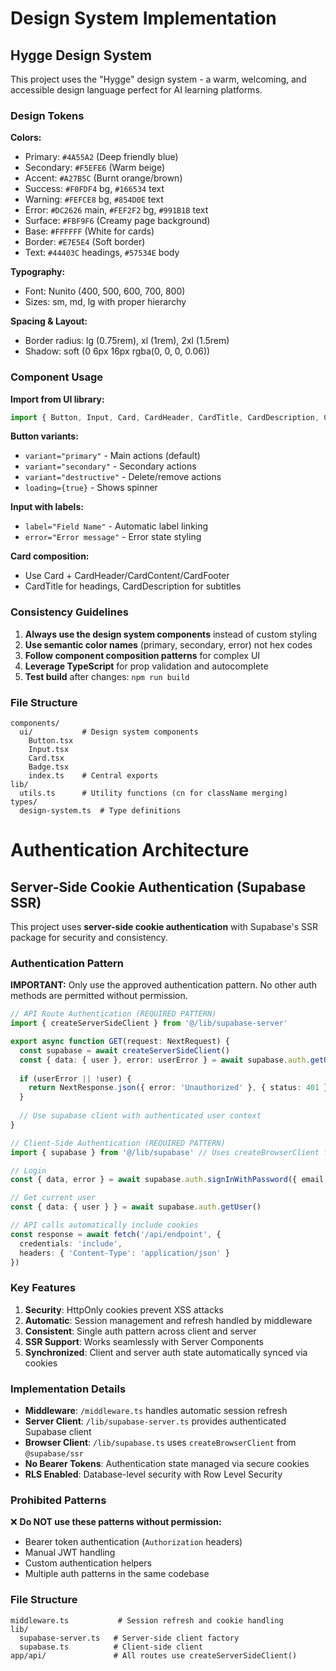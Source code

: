 # Design System Implementation

## Hygge Design System

This project uses the "Hygge" design system - a warm, welcoming, and accessible design language perfect for AI learning platforms.

### Design Tokens

**Colors:**
- Primary: `#4A55A2` (Deep friendly blue)
- Secondary: `#F5EFE6` (Warm beige) 
- Accent: `#A27B5C` (Burnt orange/brown)
- Success: `#F0FDF4` bg, `#166534` text
- Warning: `#FEFCE8` bg, `#854D0E` text  
- Error: `#DC2626` main, `#FEF2F2` bg, `#991B1B` text
- Surface: `#FBF9F6` (Creamy page background)
- Base: `#FFFFFF` (White for cards)
- Border: `#E7E5E4` (Soft border)
- Text: `#44403C` headings, `#57534E` body

**Typography:**
- Font: Nunito (400, 500, 600, 700, 800)
- Sizes: sm, md, lg with proper hierarchy

**Spacing & Layout:**
- Border radius: lg (0.75rem), xl (1rem), 2xl (1.5rem)
- Shadow: soft (0 6px 16px rgba(0, 0, 0, 0.06))

### Component Usage

**Import from UI library:**
```typescript
import { Button, Input, Card, CardHeader, CardTitle, CardDescription, CardContent, CardFooter, Badge } from '@/components/ui'
```

**Button variants:**
- `variant="primary"` - Main actions (default)
- `variant="secondary"` - Secondary actions  
- `variant="destructive"` - Delete/remove actions
- `loading={true}` - Shows spinner

**Input with labels:**
- `label="Field Name"` - Automatic label linking
- `error="Error message"` - Error state styling

**Card composition:**
- Use Card + CardHeader/CardContent/CardFooter
- CardTitle for headings, CardDescription for subtitles

### Consistency Guidelines

1. **Always use the design system components** instead of custom styling
2. **Use semantic color names** (primary, secondary, error) not hex codes
3. **Follow component composition patterns** for complex UI
4. **Leverage TypeScript** for prop validation and autocomplete
5. **Test build** after changes: `npm run build`

### File Structure
```
components/
  ui/           # Design system components
    Button.tsx
    Input.tsx
    Card.tsx
    Badge.tsx
    index.ts    # Central exports
lib/
  utils.ts      # Utility functions (cn for className merging)
types/
  design-system.ts  # Type definitions
```

# Authentication Architecture

## Server-Side Cookie Authentication (Supabase SSR)

This project uses **server-side cookie authentication** with Supabase's SSR package for security and consistency.

### Authentication Pattern

**IMPORTANT:** Only use the approved authentication pattern. No other auth methods are permitted without permission.

```typescript
// API Route Authentication (REQUIRED PATTERN)
import { createServerSideClient } from '@/lib/supabase-server'

export async function GET(request: NextRequest) {
  const supabase = await createServerSideClient()
  const { data: { user }, error: userError } = await supabase.auth.getUser()
  
  if (userError || !user) {
    return NextResponse.json({ error: 'Unauthorized' }, { status: 401 })
  }
  
  // Use supabase client with authenticated user context
}
```

```typescript
// Client-Side Authentication (REQUIRED PATTERN)
import { supabase } from '@/lib/supabase' // Uses createBrowserClient from @supabase/ssr

// Login
const { data, error } = await supabase.auth.signInWithPassword({ email, password })

// Get current user
const { data: { user } } = await supabase.auth.getUser()

// API calls automatically include cookies
const response = await fetch('/api/endpoint', {
  credentials: 'include',
  headers: { 'Content-Type': 'application/json' }
})
```

### Key Features

1. **Security**: HttpOnly cookies prevent XSS attacks
2. **Automatic**: Session management and refresh handled by middleware
3. **Consistent**: Single auth pattern across client and server
4. **SSR Support**: Works seamlessly with Server Components
5. **Synchronized**: Client and server auth state automatically synced via cookies

### Implementation Details

- **Middleware**: `/middleware.ts` handles automatic session refresh
- **Server Client**: `/lib/supabase-server.ts` provides authenticated Supabase client
- **Browser Client**: `/lib/supabase.ts` uses `createBrowserClient` from `@supabase/ssr`
- **No Bearer Tokens**: Authentication state managed via secure cookies
- **RLS Enabled**: Database-level security with Row Level Security

### Prohibited Patterns

❌ **Do NOT use these patterns without permission:**
- Bearer token authentication (`Authorization` headers)
- Manual JWT handling
- Custom authentication helpers
- Multiple auth patterns in the same codebase

### File Structure
```
middleware.ts           # Session refresh and cookie handling
lib/
  supabase-server.ts   # Server-side client factory
  supabase.ts          # Client-side client
app/api/               # All routes use createServerSideClient()
```